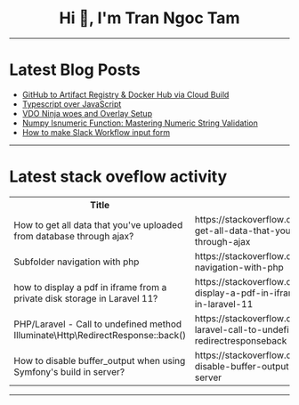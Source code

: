<h1 align="center">Hi 👋, I'm Tran Ngoc Tam</h1>

---

# Latest Blog Posts 
<!-- BLOG-POST-LIST:START -->
- [GitHub to Artifact Registry &amp; Docker Hub via Cloud Build](https://dev.to/dchaley/github-to-artifact-registry-docker-hub-via-cloud-build-16d1)
- [Typescript over JavaScript](https://dev.to/tofail/typescript-over-javascript-3oji)
- [VDO Ninja woes and Overlay Setup](https://dev.to/codingcatdev/vdo-ninja-woes-and-overlay-setup-3jc)
- [Numpy Isnumeric Function: Mastering Numeric String Validation](https://dev.to/labex/numpy-isnumeric-function-mastering-numeric-string-validation-4g0m)
- [How to make Slack Workflow input form](https://dev.to/takahiro_82jp/how-to-make-slack-workflow-input-form-4doa)
<!-- BLOG-POST-LIST:END -->

---

# Latest stack oveflow activity
<table>
  <tr><th>Title</th><th>Link</th></tr>
  <!-- STACKOVERFLOW:START --><tr><td>How to get all data that you&#39;ve uploaded from database through ajax?</td><td>https://stackoverflow.com/questions/78687379/how-to-get-all-data-that-youve-uploaded-from-database-through-ajax</td></tr><tr><td>Subfolder navigation with php</td><td>https://stackoverflow.com/questions/78687351/subfolder-navigation-with-php</td></tr><tr><td>how to display a pdf in iframe from a private disk storage in Laravel 11?</td><td>https://stackoverflow.com/questions/78687344/how-to-display-a-pdf-in-iframe-from-a-private-disk-storage-in-laravel-11</td></tr><tr><td>PHP/Laravel - Call to undefined method Illuminate\Http\RedirectResponse::back&lpar;&rpar;</td><td>https://stackoverflow.com/questions/78687341/php-laravel-call-to-undefined-method-illuminate-http-redirectresponseback</td></tr><tr><td>How to disable buffer_output when using Symfony&#39;s build in server?</td><td>https://stackoverflow.com/questions/78687153/how-to-disable-buffer-output-when-using-symfonys-build-in-server</td></tr><!-- STACKOVERFLOW:END -->
</table>

---


